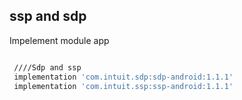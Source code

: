 ## ssp and sdp

Impelement module app

   ```bash

    ////Sdp and ssp
    implementation 'com.intuit.sdp:sdp-android:1.1.1'
    implementation 'com.intuit.ssp:ssp-android:1.1.1'
    
   ```
